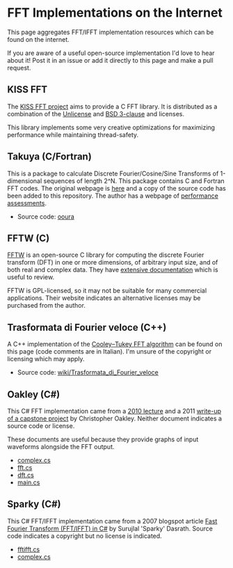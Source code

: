 # FFT Implementations on the Internet

This page aggregates FFT/IFFT implementation resources which can be found on the internet. 

If you are aware of a useful open-source implementation I'd love to hear about it! Post it in an issue or add it directly to this page and make a pull request.

## KISS FFT

The [KISS FFT project](https://github.com/mborgerding/kissfft) aims to provide a C FFT library. It is distributed as a combination of the [Unlicense](https://spdx.org/licenses/Unlicense.html) and [BSD 3-clause](https://spdx.org/licenses/BSD-3-Clause.html) and licenses.

This library implements some very creative optimizations for maximizing performance while maintaining thread-safety.

## Takuya (C/Fortran)

This is a package to calculate Discrete Fourier/Cosine/Sine Transforms of 1-dimensional sequences of length 2^N. This package contains C and Fortran FFT codes. The original webpage is [here](http://www.kurims.kyoto-u.ac.jp/~ooura/fft.html) and a copy of the source code has been added to this repository. The author has a webpage of [performance assessments](http://www.kurims.kyoto-u.ac.jp/~ooura/fftbmk.html).

* Source code: [ooura](ooura)

## FFTW (C)

[FFTW](http://www.fftw.org/) is an open-source C library for computing the discrete Fourier transform (DFT) in one or more dimensions, of arbitrary input size, and of both real and complex data. They have [extensive documentation](http://www.fftw.org/fftw3.pdf) which is useful to review.

FFTW is GPL-licensed, so it may not be suitable for many commercial applications. Their website indicates an alternative licenses may be purchased from the author.

## Trasformata di Fourier veloce (C++)
A C++ implementation of the [Cooley–Tukey FFT algorithm](https://en.wikipedia.org/wiki/Cooley%E2%80%93Tukey_FFT_algorithm) can be found on this page (code comments are in Italian). I'm unsure of the copyright or licensing which may apply.

* Source code: [wiki/Trasformata_di_Fourier_veloce](https://it.wikipedia.org/wiki/Trasformata_di_Fourier_veloce)

## Oakley (C#)

This C# FFT implementation came from a [2010 lecture](http://csclab.murraystate.edu/~bob.pilgrim/565/lectures/lecture_08.pdf) and a 2011 [write-up of a capstone project](https://www.egr.msu.edu/classes/ece480/capstone/fall11/group06/style/Application_Note_ChrisOakley.pdf) by Christopher Oakley. Neither document indicates a source code or license.

These documents are useful because they provide graphs of input waveforms alongside the FFT output.

* [complex.cs](oakley/complex.cs)
* [fft.cs](oakley/fft.cs)
* [dft.cs](oakley/dft.cs)
* [main.cs](oakley/main.cs)

## Sparky (C#)

This C# FFT/IFFT implementation came from a 2007 blogspot article [Fast Fourier Transform (FFT/IFFT) in C#](http://sdasrath.blogspot.com/2007/11/20071101-fast-fourier-transform-fftifft.html) by Surujlal 'Sparky' Dasrath. Source code indicates a copyright but no license is indicated.

* [fftifft.cs](sparky/fftifft.cs)
* [complex.cs](sparky/complex.cs)
